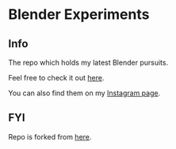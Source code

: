 # Blender Experiments

## Info
The repo which holds my latest Blender pursuits.

Feel free to check it out [here](https://gauravroy48.github.io/BlenderExperiments/).

You can also find them on my [Instagram page](https://www.instagram.com/blenderexperiments/).

## FYI
Repo is forked from [here](https://github.com/rampatra/photography).
